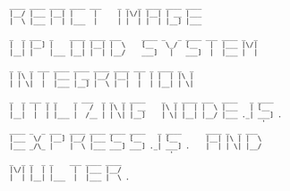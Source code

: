     ____ ____ ____ ____ ___    _ _  _ ____ ____ ____
    |__/ |___ |__| |     |     | |\/| |__| | __ |___
    |  \ |___ |  | |___  |     | |  | |  | |__] |___

    _  _ ___  _    ____ ____ ___     ____ _   _ ____ ___ ____ _  _
    |  | |__] |    |  | |__| |  \    [__   \_/  [__   |  |___ |\/|
    |__| |    |___ |__| |  | |__/    ___]   |   ___]  |  |___ |  |

    _ _  _ ___ ____ ____ ____ ____ ___ _ ____ _  _
    | |\ |  |  |___ | __ |__/ |__|  |  | |  | |\ |
    | | \|  |  |___ |__] |  \ |  |  |  | |__| | \|

    _  _ ___ _ _    _ ___  _ _  _ ____    _  _ ____ ___  ____   _ ____
    |  |  |  | |    |   /  | |\ | | __    |\ | |  | |  \ |___   | [__
    |__|  |  | |___ |  /__ | | \| |__]    | \| |__| |__/ |___ ._| ___] .
                                                                   '
    ____ _  _ ___  ____ ____ ____ ____   _ ____      ____ _  _ ___
    |___  \/  |__] |__/ |___ [__  [__    | [__       |__| |\ | |  \
    |___ _/\_ |    |  \ |___ ___] ___] ._| ___] .    |  | | \| |__/
                                            '
    _  _ _  _ _    ___ ____ ____
    |\/| |  | |     |  |___ |__/
    |  | |__| |___  |  |___ |  \ .
